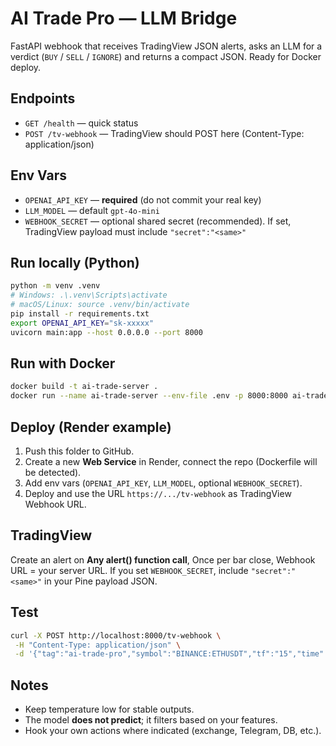 # AI Trade Pro — LLM Bridge

FastAPI webhook that receives TradingView JSON alerts, asks an LLM for a verdict
(`BUY` / `SELL` / `IGNORE`) and returns a compact JSON. Ready for Docker deploy.

## Endpoints
- `GET /health` — quick status
- `POST /tv-webhook` — TradingView should POST here (Content-Type: application/json)

## Env Vars
- `OPENAI_API_KEY` — **required** (do not commit your real key)
- `LLM_MODEL` — default `gpt-4o-mini`
- `WEBHOOK_SECRET` — optional shared secret (recommended). If set, TradingView payload must include `"secret":"<same>"`

## Run locally (Python)
```bash
python -m venv .venv
# Windows: .\.venv\Scripts\activate
# macOS/Linux: source .venv/bin/activate
pip install -r requirements.txt
export OPENAI_API_KEY="sk-xxxxx"
uvicorn main:app --host 0.0.0.0 --port 8000
```

## Run with Docker
```bash
docker build -t ai-trade-server .
docker run --name ai-trade-server --env-file .env -p 8000:8000 ai-trade-server
```

## Deploy (Render example)
1. Push this folder to GitHub.
2. Create a new **Web Service** in Render, connect the repo (Dockerfile will be detected).
3. Add env vars (`OPENAI_API_KEY`, `LLM_MODEL`, optional `WEBHOOK_SECRET`).
4. Deploy and use the URL `https://.../tv-webhook` as TradingView Webhook URL.

## TradingView
Create an alert on **Any alert() function call**, Once per bar close, Webhook URL = your server URL.
If you set `WEBHOOK_SECRET`, include `"secret":"<same>"` in your Pine payload JSON.

## Test
```bash
curl -X POST http://localhost:8000/tv-webhook \
 -H "Content-Type: application/json" \
 -d '{"tag":"ai-trade-pro","symbol":"BINANCE:ETHUSDT","tf":"15","time":1725360000000,"close":2485.13,"direction":"LONG","features":{"trend":1,"rejcount":2,"volatility_atr":7.42,"sr":{"R1":2510.5,"S1":2468.2},"vectorStreak":{"5":0,"15":2,"60":1,"240":0,"D":0},"mtfSignal":{"5":1,"15":1,"60":-1,"240":0,"D":1}},"levels":{"SL":2448.7,"TP1":2501.2,"TP2":2517.3,"TP3":2533.4}, "secret":"change-me"}'
```

## Notes
- Keep temperature low for stable outputs.
- The model **does not predict**; it filters based on your features.
- Hook your own actions where indicated (exchange, Telegram, DB, etc.).
